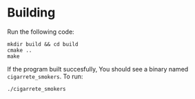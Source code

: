 # Building

Run the following code:

```
mkdir build && cd build
cmake ..
make
```

If the program built succesfully, You should see a binary named 
`cigarrete_smokers`. To run:

```
./cigarrete_smokers
```